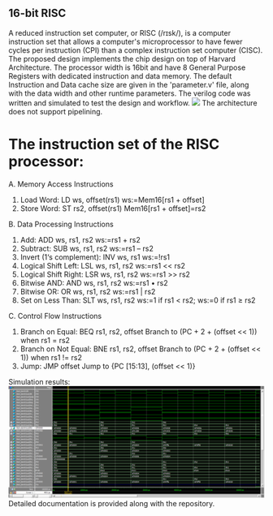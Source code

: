 ## 16-bit RISC 

A reduced instruction set computer, or RISC (/rɪsk/), is a computer instruction set that allows a computer's 
microprocessor to have fewer cycles per instruction (CPI) than a complex instruction set computer (CISC).
The proposed design implements the chip design on top of Harvard Architecture. The processor width is 
16bit and have 8 General Purpose Registers with dedicated instruction and data memory. The default Instruction and 
Data cache size are given in the 'parameter.v' file, along with the data width and other runtime parameters.
The verilog code was written and simulated to test the design and workflow. 
![](https://drive.google.com/file/d/19bmQDiSLtOWTLl5slZ5UW2zZycHDg0YX/view?usp=sharing)
The architecture does not support pipelining. 

# The instruction set of the RISC processor:

A. Memory Access Instructions
1. Load Word:
               LD ws, offset(rs1) ws:=Mem16[rs1 + offset]
2. Store Word:
               ST rs2, offset(rs1) Mem16[rs1 + offset]=rs2

B. Data Processing Instructions
1. Add:
               ADD ws, rs1, rs2 ws:=rs1 + rs2
2. Subtract:
               SUB ws, rs1, rs2 ws:=rs1 – rs2
3. Invert (1‘s complement):
               INV ws, rs1 ws:=!rs1
4. Logical Shift Left:
               LSL ws, rs1, rs2 ws:=rs1 << rs2
5. Logical Shift Right:
               LSR ws, rs1, rs2 ws:=rs1 >> rs2
6. Bitwise AND:
               AND ws, rs1, rs2 ws:=rs1 • rs2
7. Bitwise OR:
              OR ws, rs1, rs2 ws:=rs1 | rs2
8. Set on Less Than:
             SLT ws, rs1, rs2 ws:=1 if rs1 < rs2; ws:=0 if rs1 ≥ rs2

C. Control Flow Instructions
1. Branch on Equal:
               BEQ rs1, rs2, offset
               Branch to (PC + 2 + (offset << 1)) when rs1 = rs2
2. Branch on Not Equal:
              BNE rs1, rs2, offset
              Branch to (PC + 2 + (offset << 1)) when rs1 != rs2
3. Jump: JMP offset Jump to {PC [15:13], (offset << 1)}

Simulation results:
![](simulation/simulation.png)
Detailed documentation is provided along with the repository.

